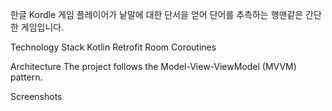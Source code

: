 한글 Kordle 게임
플레이어가 낱말에 대한 단서을 얻어 단어를 추측하는 행맨같은 간단한 게임입니다.

Technology Stack
Kotlin
Retrofit
Room
Coroutines

Architecture
The project follows the Model-View-ViewModel (MVVM) pattern.

Screenshots
